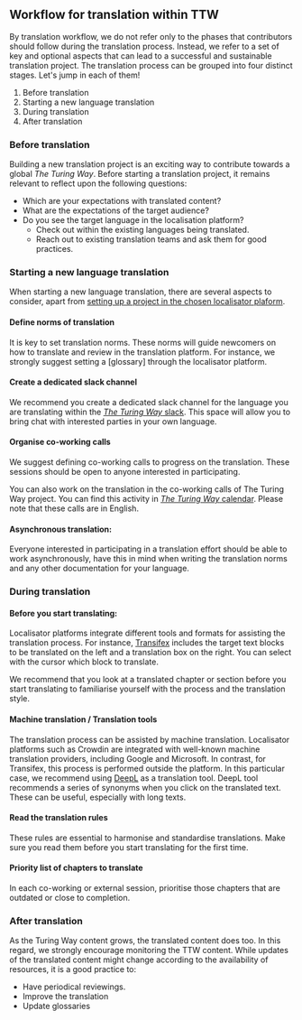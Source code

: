 ## Workflow for translation within TTW

By translation workflow, we do not refer only to the phases that contributors should follow during the translation process. Instead, we refer to a set of key and optional aspects that can lead to a successful and sustainable translation project. The translation process can be grouped into four distinct stages. Let's jump in each of them!

1. Before translation
2. Starting a new language translation
3. During translation
4. After translation

### Before translation

Building a new translation project is an exciting way to contribute towards a global _The Turing Way_. Before starting a translation project, it remains relevant to reflect upon the following questions:
- Which are your expectations with translated content? 
- What are the expectations of the target audience?
- Do you see the target language in the localisation platform?
    - Check out within the existing languages being translated. 
    - Reach out to existing translation teams and ask them for good practices.

### Starting a new language translation 

When starting a new language translation, there are several aspects to consider, apart from [setting up a project in the chosen localisator plaform]().

#### Define norms of translation

It is key to set translation norms. These norms will guide newcomers on how to translate and review in the translation platform. For instance,  we strongly suggest setting a [glossary] through the localisator platform. 

#### Create a dedicated slack channel

We recommend you create a dedicated slack channel for the language you are translating within the [_The Turing Way_ slack](theturingway.slack.com). This space will allow you to bring chat with interested parties in your own language. 

#### Organise co-working calls

We suggest defining co-working calls to progress on the translation. These sessions should be open to anyone interested in participating.

You can also work on the translation in the co-working calls of The Turing Way project. You can find this activity in [_The Turing Way_ calendar](https://calendar.google.com/calendar?cid=dGhldHVyaW5nd2F5QGdtYWlsLmNvbQ). Please note that these calls are in English.

#### Asynchronous translation:

Everyone interested in participating in a translation effort should be able to work asynchronously, have this in mind when writing the translation norms and any other documentation for your language.

### During translation

#### Before you start translating: 
Localisator platforms integrate different tools and formats for assisting the translation process. For instance, [Transifex](https://www.transifex.com/) includes the target text blocks to be translated on the left and a translation box on the right. You can select with the cursor which block to translate. 

We recommend that you look at a translated chapter or section before you start translating to familiarise yourself with the process and the translation style.

#### Machine translation / Translation tools

The translation process can be assisted by machine translation. Localisator platforms such as Crowdin are  integrated with well-known machine translation providers, including Google and Microsoft. In contrast, for Transifex, this process is performed outside the platform. In this particular case, we recommend using [DeepL](https://www.deepl.com/) as a translation tool. DeepL tool recommends a series of synonyms when you click on the translated text. These can be useful, especially with long texts. 

#### Read the translation rules

These rules are essential to harmonise and standardise translations. Make sure you read them before you start translating for the first time.

#### Priority list of chapters to translate
In each co-working or external session, prioritise those chapters that are outdated or close to completion.


### After translation

As the Turing Way content grows, the translated content does too. In this regard, we strongly encourage monitoring the TTW content. While updates of the translated content might change according to the availability of resources, it is a good practice to:
* Have periodical reviewings. 
* Improve the translation
* Update glossaries

